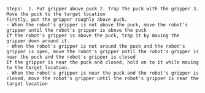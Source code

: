
    Steps:  1. Put gripper above puck 2. Trap the puck with the gripper 3. Move the puck to the target location
    Firstly, put the gripper roughly above puck.
    - When the robot's gripper is not above the puck, move the robot's gripper until the robot's gripper is above the puck
    If the robot's gripper is above the puck, trap it by moving the gripper down around it.
    - When the robot's gripper is not around the puck and the robot's gripper is open, move the robot's gripper until the robot's gripper is near the puck and the robot's gripper is closed
    If the gripper is near the puck and closed, hold on to it while moving to the target location.
    - When the robot's gripper is near the puck and the robot's gripper is closed, move the robot's gripper until the robot's gripper is near the target location